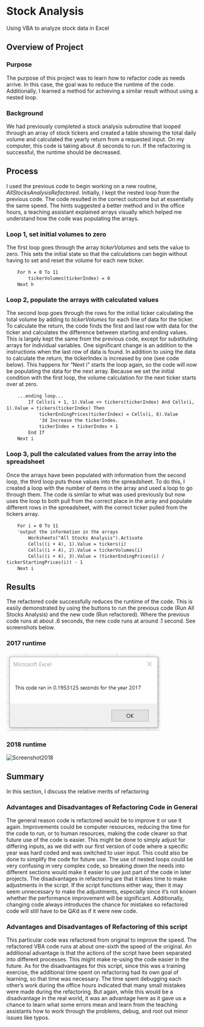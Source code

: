 # Stock Analysis
Using VBA to analyze stock data in Excel

## Overview of Project
### Purpose
The purpose of this project was to learn how to refactor code as needs arrive. In this case, the goal was to reduce the runtime of the code. Additionally, I learned a method for achieving a similar result without using a nested loop.
### Background
We had previously completed a stock analysis subroutine that looped through an array of stock tickers and created a table showing the total daily volume and calculated the yearly return from a requested input. On my computer, this code is taking about .6 seconds to run. If the refactoring is successful, the runtime should be decreased.
## Process
I used the previous code to begin working on a new routine, *AllStocksAnalysisRefactored*. Initially, I kept the nested loop from the previous code. The code resulted in the correct outcome but at essentially the same speed. The hints suggested a better method and in the office hours, a teaching assistant explained arrays visually which helped me understand how the code was populating the arrays.


### Loop 1, set initial volumes to zero
The first loop goes through the array *tickerVolumes* and sets the value to zero. This sets the initial state so that the calculations can begin without having to set and reset the volume for each new ticker.

```
    For h = 0 To 11
        tickerVolumes(tickerIndex) = 0
    Next h
```

### Loop 2, populate the arrays with calculated values
The second loop goes through the rows for the initial ticker calculating the total volume by adding to *tickerVolumes* for each line of data for the ticker. To calculate the return, the code finds the first and last row with data for the ticker and calculates the difference between starting and ending values. This is largely kept the same from the previous code, except for substituting arrays for individual variables. One significant change is an addition to the instructions when the last row of data is found. In addition to using the data to calculate the return, the tickerIndex is increased by one (see code below). This happens for “Next i” starts the loop again, so the code will now be populating the data for the next array. Because we set the initial condition with the first loop, the volume calculation for the next ticker starts over at zero.

```
    ...ending loop...
        If Cells(i + 1, 1).Value <> tickers(tickerIndex) And Cells(i, 1).Value = tickers(tickerIndex) Then
            tickerEndingPrices(tickerIndex) = Cells(i, 6).Value
            '3d Increase the tickerIndex.
            tickerIndex = tickerIndex + 1
        End If
    Next i
```

### Loop 3, pull the calculated values from the array into the spreadsheet
Once the arrays have been populated with information from the second loop, the third loop puts those values into the spreadsheet. To do this, I created a loop with the number of items in the array and used a loop to go through them. The code is similar to what was used previously but now uses the loop to both pull from the correct place in the array and populate different rows in the spreadsheet, with the correct ticker pulled from the tickers array.

```
    For i = 0 To 11
    'output the information in the arrays
        Worksheets("All Stocks Analysis").Activate
        Cells((i + 4), 1).Value = tickers(i)
        Cells((i + 4), 2).Value = tickerVolumes(i)
        Cells((i + 4), 3).Value = (tickerEndingPrices(i) / tickerStartingPrices(i)) - 1
    Next i
```

## Results
The refactored code successfully reduces the runtime of the code. This is easily demonstrated by using the buttons to run the previous code (Run All Stocks Analysis) and the new code (Run refactored). Where the previous code runs at about .6 seconds, the new code runs at around .1 second. See screenshots below.

### 2017 runtime
![Screenshot2017](https://github.com/DeliaDavila/stock-analysis/blob/main/Resources/Screenshot2017.png)

### 2018 runtime
![Screenshot2018](https://github.com/DeliaDavila/stock-analysis/blog/main/Resources/Screenshot2018.png)

## Summary
In this section, I discuss the relative merits of refactoring

### Advantages and Disadvantages of Refactoring Code in General
The general reason code is refactored would be to improve it or use it again. Improvements could be computer resources, reducing the time for the code to run, or to human resources, making the code clearer so that future use of the code is easier. This might be done to simply adjust for differing inputs, as we did with our first version of code where a specific year was hard coded and was switched to user input. This could also be done to simplify the code for future use. The use of nested loops could be very confusing in very complex code, so breaking down the needs into different sections would make it easier to use just part of the code in later projects. 
The disadvantages in refactoring are that it takes time to make adjustments in the script. If the script functions either way, then it may seem unnecessary to make the adjustments, especially since it’s not known whether the performance improvement will be significant. Additionally, changing code always introduces the chance for mistakes so refactored code will still have to be QA’d as if it were new code.

### Advantages and Disadvantages of Refactoring of this script
This particular code was refactored from original to improve the speed.  The refactored VBA code runs at about one-sixth the speed of the original. An additional advantage is that the actions of the script have been separated into different processes. This might make re-using the code easier in the future.
As for the disadvantages for this script, since this was a training exercise, the additional time spent on refactoring had its own goal of learning, so that time was necessary. The time spent debugging each other’s work during the office hours indicated that many small mistakes were made during the refactoring. But again, while this would be a disadvantage in the real world, it was an advantage here as it gave us a chance to learn what some errors mean and learn from the teaching assistants how to work through the problems, debug, and root out minor issues like typos.

